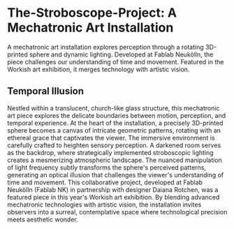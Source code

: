 # The-Stroboscope-Project: A Mechatronic Art Installation
A mechatronic art installation explores perception through a rotating 3D-printed sphere and dynamic lighting. Developed at Fablab Neukölln, the piece challenges our understanding of time and movement. Featured in the Workish art exhibition, it merges technology with artistic vision.

## Temporal Illusion

Nestled within a translucent, church-like glass structure, this mechatronic art piece explores the delicate boundaries between motion, perception, and temporal experience. At the heart of the installation, a precisely 3D-printed sphere becomes a canvas of intricate geometric patterns, rotating with an ethereal grace that captivates the viewer.
The immersive environment is carefully crafted to heighten sensory perception. A darkened room serves as the backdrop, where strategically implemented stroboscopic lighting creates a mesmerizing atmospheric landscape. The nuanced manipulation of light frequency subtly transforms the sphere's perceived patterns, generating an optical illusion that challenges the viewer's understanding of time and movement.
This collaborative project, developed at Fablab Neukölln (Fablab NK) in partnership with designer Daiana Rotchen, was a featured piece in this year's Workish art exhibition. By blending advanced mechatronic technologies with artistic vision, the installation invites observers into a surreal, contemplative space where technological precision meets aesthetic wonder.

